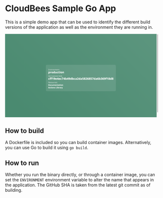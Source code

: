 





 
 
 
 
 
 
# CloudBees Sample Go App

This is a simple demo app that can be used to identify the different build versions of the application as well as the environment they are running in.
 
![screenshot](./img/screenshot.png)

## How to build

A Dockerfile is included so you can build container images. Alternatively, you can use Go to build it using `go build`.

## How to run

Whether you run the binary directly, or through a container image, you can set the `ENVIRONMENT` environment variable to alter the name that appears in the application. The GitHub SHA is taken from the latest git commit as of building. 
 
